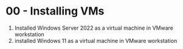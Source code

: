 # 00 - Installing VMs

1. Installed Windows Server 2022 as a virtual machine in VMware workstation
2. installed Windows 11 as a virtual machine in VMware workstation

